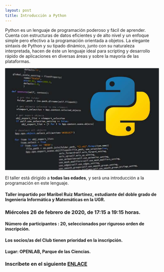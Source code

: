 ```yaml
---
layout: post
title: Introducción a Python
---
```



Python es un lenguaje de programación poderoso y fácil de aprender. Cuenta con estructuras de datos eficientes y de alto nivel y un enfoque simple pero efectivo a la programación orientada a objetos. La elegante sintaxis de Python y su tipado dinámico, junto con su naturaleza interpretada, hacen de éste un lenguaje ideal para scripting y desarrollo rápido de aplicaciones en diversas áreas y sobre la mayoría de las plataformas.

![](/images/python.jpg)

El taller está dirigido a **todas las edades**, y será una introducción a la programación en este lenguaje.



#### Taller impartido por Maribel Ruiz Martínez, estudiante del doble grado de Ingeniería Informática y Matemáticas en la UGR.

### Miércoles 26 de febrero de 2020, de 17:15 a 19:15 horas.




#### Número de participantes : 20,  seleccionados por riguroso orden de inscripción.


#### Los socios/as del Club tienen prioridad en la inscripción.


#### Lugar: OPENLAB, Parque de las Ciencias.






### Inscríbete en el siguiente [ENLACE](https://forms.gle/ZrfZxoA9ZTjZzEPW6)
